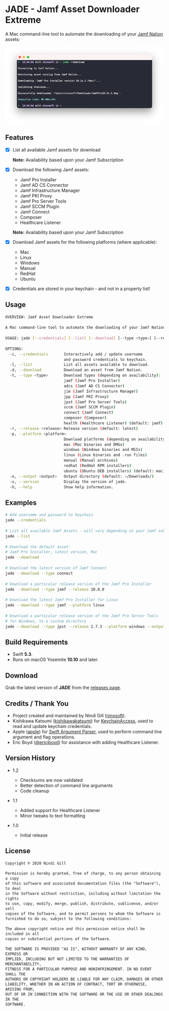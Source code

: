 
# JADE - Jamf Asset Downloader Extreme

A Mac command-line tool to automate the downloading of your [Jamf Nation](https://www.jamf.com/jamf-nation/) assets:

![Example](Readme%20Resources/Example.png)

## Features

*   [x] List all available Jamf assets for download

    **Note:** Availability based upon your Jamf Subscription

*   [x] Download the following Jamf assets:
    *   Jamf Pro Installer
    *   Jamf AD CS Connector
    *   Jamf Infrastructure Manager
    *   Jamf PKI Proxy
    *   Jamf Pro Server Tools
    *   Jamf SCCM Plugin
    *   Jamf Connect
    *   Composer
    *   Healthcare Listener

    **Note:** Availability based upon your Jamf Subscription
*   [x] Download Jamf assets for the following platforms (where applicable):
    *   Mac
    *   Linux
    *   Windows
    *   Manual
    *   RedHat
    *   Ubuntu

*   [x] Credentials are stored in your keychain - and not in a property list!

## Usage

```bash
OVERVIEW: Jamf Asset Downloader Extreme

A Mac command-line tool to automate the downloading of your Jamf Nation assets.

USAGE: jade [--credentials] [--list] [--download] [--type <type>] [--release <release>] [--platform <platform>] [--output <output>] [--version]

OPTIONS:
  -c, --credentials       Interactively add / update username
                          and password credentials to keychain.
  -l, --list              List all assets available to download.
  -d, --download          Download an asset from Jamf Nation.
  -t, --type <type>       Download types (depending on availability):
                          jamf (Jamf Pro Installer)
                          adcs (Jamf AD CS Connector)
                          jim (Jamf Infrastructure Manager)
                          jpp (Jamf PKI Proxy)
                          jpst (Jamf Pro Server Tools)
                          sccm (Jamf SCCM Plugin)
                          connect (Jamf Connect)
                          composer (Composer)
                          health (Healthcare Listener) (default: jamf)
  -r, --release <release> Release version (default: latest)
  -p, --platform <platform>
                          Download platforms (depending on availability):
                          mac (Mac binaries and DMGs)
                          windows (Windows binaries and MSIs)
                          linux (Linux binaries and .run files)
                          manual (Manual archives)
                          redhat (RedHat RPM installers)
                          ubuntu (Ubuntu DEB installers) (default: mac)
  -o, --output <output>   Output directory (default: ~/Downloads/)
  -v, --version           Display the version of jade.
  -h, --help              Show help information.
```

## Examples

```bash
# Add username and password to keychain
jade --credentials

# List all available Jamf Assets - will vary depending on your Jamf subscription
jade --list

# Download the default asset:
# Jamf Pro Installer, latest version, Mac
jade --download

# Download the latest version of Jamf Connect
jade --download --type connect

# Download a particular release version of the Jamf Pro Installer
jade --download --type jamf --release 10.0.0

# Download the latest Jamf Pro Installer for Linux
jade --download --type jamf --platform linux

# Download a particular release version of the Jamf Pro Server Tools
# for Windows, to a custom directory
jade --download --type jpst --release 2.7.3 --platform windows --output ~/Desktop
```

## Build Requirements

*   Swift **5.3**.
*   Runs on macOS Yosemite **10.10** and later.

## Download

Grab the latest version of **JADE** from the [releases page](https://github.com/ninxsoft/JADE/releases).

## Credits / Thank You

*   Project created and maintained by Nindi Gill ([ninxsoft](https://github.com/ninxsoft)).
*   Kishikawa Katsumi ([kishikawakatsumi](https://github.com/kishikawakatsumi)) for [KeychainAccess](https://github.com/kishikawakatsumi/KeychainAccess), used to read and update keychain credentials.
*   Apple ([apple](https://github.com/apple)) for [Swift Argument Parser](https://github.com/apple/swift-argument-parser), used to perform command line argument and flag operations.
*   Eric Boyd ([@ericjboyd](https://twitter.com/ericjboyd)) for assistance with adding Healthcare Listener.

## Version History

*   1.2
    *   Checksums are now validated
    *   Better detection of command line arguments
    *   Code cleanup

*   1.1
    *   Added support for Healthcare Listener
    *   Minor tweaks to text formatting

*   1.0
    *   Initial release

## License

    Copyright © 2020 Nindi Gill

    Permission is hereby granted, free of charge, to any person obtaining a copy
    of this software and associated documentation files (the "Software"), to deal
    in the Software without restriction, including without limitation the rights
    to use, copy, modify, merge, publish, distribute, sublicense, and/or sell
    copies of the Software, and to permit persons to whom the Software is
    furnished to do so, subject to the following conditions:

    The above copyright notice and this permission notice shall be included in all
    copies or substantial portions of the Software.

    THE SOFTWARE IS PROVIDED "AS IS", WITHOUT WARRANTY OF ANY KIND, EXPRESS OR
    IMPLIED, INCLUDING BUT NOT LIMITED TO THE WARRANTIES OF MERCHANTABILITY,
    FITNESS FOR A PARTICULAR PURPOSE AND NONINFRINGEMENT. IN NO EVENT SHALL THE
    AUTHORS OR COPYRIGHT HOLDERS BE LIABLE FOR ANY CLAIM, DAMAGES OR OTHER
    LIABILITY, WHETHER IN AN ACTION OF CONTRACT, TORT OR OTHERWISE, ARISING FROM,
    OUT OF OR IN CONNECTION WITH THE SOFTWARE OR THE USE OR OTHER DEALINGS IN THE
    SOFTWARE.
